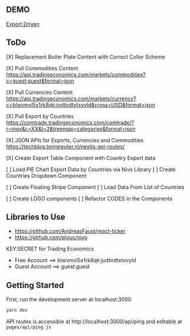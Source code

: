 ## DEMO
[Export Driven](https://trading-economics-export.netlify.app)

## ToDo
[X] Replacement Boiler Plate Content with Correct Collor Scheme

[X] Pull Commodities Content
https://api.tradingeconomics.com/markets/commodities?c=guest:guest&format=json

[X] Pull Currencies Content
https://api.tradingeconomics.com/markets/currency?c=blwvmxl5x1rk8qk:jodtirdtxtxvyld&cross=USD&format=json

[X] Pull Export by Countries
https://comtrade.tradingeconomics.com/comtrade/?r=mex&c=XX&t=2&treemap=categories&format=json

[X] JSON APIs for Exports, Currencies and Commodities
https://techblog.tomgreuter.nl/nextjs-api-routes/

[X] Create Export Table Component with Country Export data

[ ] Load PIE Chart Export Data by Countries via Nivo Library
[ ] Create Countries Dropdown Component

[ ] Create Floating Stripe Component
[ ] Load Data From List of Countries

[ ] Create LOGO components
[ ] Refactor CODES in the Components


## Libraries to Use
- https://github.com/AndreasFaust/react-ticker 
- https://github.com/plouc/nivo

KEY:SECRET for Trading Economics
- Free Account  ==> blwvmxl5x1rk8qk:jodtirdtxtxvyld
- Guest Account ==> guest:guest


## Getting Started

First, run the development server at localhost:3000

```bash
yarn dev
```

API routes is accessible at http://localhost:3000/api/ping and editable at `pages/api/ping.js`


